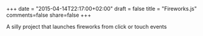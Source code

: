 +++
date = "2015-04-14T22:17:00+02:00"
draft = false
title = "Fireworks.js"
comments=false
share=false
+++

A silly project that launches fireworks from click or touch events